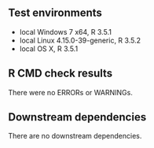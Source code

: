 ## Test environments
* local Windows 7 x64, R 3.5.1
* local Linux 4.15.0-39-generic, R 3.5.2
* local OS X, R 3.5.1

## R CMD check results
There were no ERRORs or WARNINGs.

## Downstream dependencies
There are no downstream dependencies.
